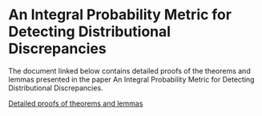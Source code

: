 # An Integral Probability Metric for Detecting Distributional Discrepancies
<!-- Codebase and supplementary files for the paper “An Integral Probability Metric for Detecting Distributional Discrepancies.” -->

The document linked below contains detailed proofs of the theorems and lemmas presented in the paper An Integral Probability Metric for Detecting Distributional Discrepancies.

[Detailed proofs of theorems and lemmas](https://github.com/ZhaoqingLiu/MLD/blob/main/Detailed_Proofs.pdf)